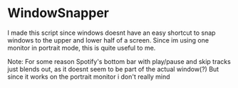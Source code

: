 # WindowSnapper

I made this script since windows doesnt have an easy shortcut to snap windows to the upper and lower half of a screen.
Since im using one monitor in portrait mode, this is quite useful to me.

Note: For some reason Spotify's bottom bar with play/pause and skip tracks just blends out, as it doesnt seem to be part of 
      the actual window(?) 
      But since it works on the portrait monitor i don't really mind
